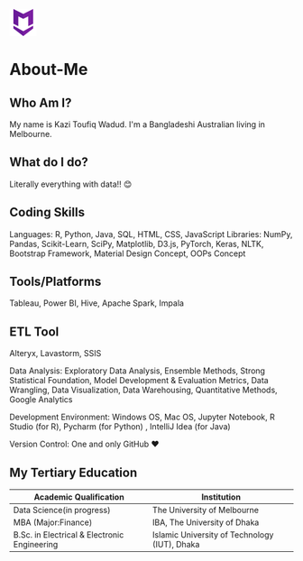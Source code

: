 ![alt text](https://github.com/adam-p/markdown-here/raw/master/src/common/images/icon48.png "Logo Title Text 1")


# About-Me

## Who Am I?
My name is Kazi Toufiq Wadud. I'm a Bangladeshi Australian living in Melbourne.  

## What do I do?
Literally everything with data!! 😊


## Coding Skills
Languages: R, Python, Java, SQL, HTML, CSS, JavaScript
Libraries: NumPy, Pandas, Scikit-Learn, SciPy, Matplotlib, D3.js, PyTorch, Keras, NLTK, Bootstrap Framework, Material Design Concept, OOPs Concept


## Tools/Platforms
Tableau, Power BI, Hive, Apache Spark, Impala

## ETL Tool

  Alteryx, Lavastorm, SSIS

Data Analysis: Exploratory Data Analysis, Ensemble Methods, Strong Statistical Foundation, Model Development & Evaluation Metrics, Data Wrangling, Data Visualization, Data Warehousing, Quantitative Methods, Google Analytics

Development Environment: Windows OS, Mac OS, Jupyter Notebook, R Studio (for R), Pycharm (for Python) , IntelliJ Idea (for Java)

Version Control: One and only GitHub ❤️



## My Tertiary Education

| Academic Qualification | Institution          
| ------------- |-------------|
| Data Science(in progress)| The University of Melbourne | 
| MBA (Major:Finance)   | IBA, The University of Dhaka |  
| B.Sc. in Electrical & Electronic Engineering| Islamic University of Technology (IUT), Dhaka | 




